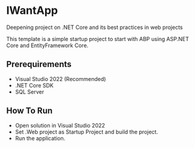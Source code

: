 # IWantApp
Deepening project on .NET Core and its best practices in web projects

This template is a simple startup project to start with ABP
using ASP.NET Core and EntityFramework Core.

## Prerequirements

* Visual Studio 2022 (Recommended)
* .NET Core SDK
* SQL Server

## How To Run

* Open solution in Visual Studio 2022
* Set .Web project as Startup Project and build the project.
* Run the application.
